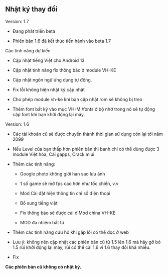 **Nhật ký thay đổi**
----

Version: 1.7

- Đang phát triển beta

- Phiên bản 1.6 đã kết thúc tiến hành vào beta 1.7

Các tính năng dự kiến 

+ Cập nhật tiếng Việt cho Android 13

+ Cập nhật tính năng fix thông báo ở module VH-KE

+ Cập nhật ngôn ngữ ứng dụng tự động.

+ Fix lỗi không hiện nhật ký cập nhật 

+ Cho phép module vh-ke khi bạn cập nhật rom sẽ không bị treo

+ Thêm font bất kỳ vào mục VH-MI/fonts ở bộ nhớ trong nó sẽ tự động cập font khi bạn khởi động lại máy.

Version: 1.6

- Các tài khoản cũ sẽ được chuyển thành thời gian sử dụng còn lại tới năm 2099

- Nếu Level của bạn thấp hơn phiên bản thì banh chỉ có thể dùng được 3 module Việt hóa, Cài gapps, Crack miui

- Thêm các tính năng:

   + Google photo không giới hạn sao lưu ảnh

   + 1 số game sẽ mở fps cao hơn như tốc chiến, v.v

   + Mod Cài đặt hiện thông tin chỉ số điện thoại

   + Bổ sung tiếng việt

   + Fix thông báo sẽ được cài ở Mod china VH-KE

   + MOD đa nhiệm bất tử

- Thêm các tính năng cứu hộ khi gặp lỗi có thể đọc ở web

- Lưu ý: không nên cập nhật các phiên bản cũ từ 1.5 lên 1.6 mà hãy gỡ bỏ 1.5 rùi khởi động lại máy, rùi có thể cài 1.6 vì 1.6 thay đổi khá nhiều.

- Fix

**Các phiên bản cũ không có nhật ký.**

